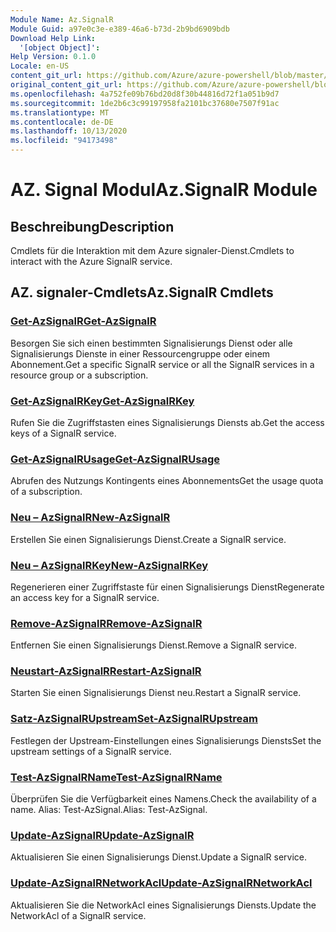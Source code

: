 ```yaml
---
Module Name: Az.SignalR
Module Guid: a97e0c3e-e389-46a6-b73d-2b9bd6909bdb
Download Help Link:
  '[object Object]': 
Help Version: 0.1.0
Locale: en-US
content_git_url: https://github.com/Azure/azure-powershell/blob/master/src/SignalR/SignalR/help/Az.SignalR.md
original_content_git_url: https://github.com/Azure/azure-powershell/blob/master/src/SignalR/SignalR/help/Az.SignalR.md
ms.openlocfilehash: 4a752fe09b76bd20d8f30b44816d72f1a051b9d7
ms.sourcegitcommit: 1de2b6c3c99197958fa2101bc37680e7507f91ac
ms.translationtype: MT
ms.contentlocale: de-DE
ms.lasthandoff: 10/13/2020
ms.locfileid: "94173498"
---
```

# <span data-ttu-id="42f35-101">AZ. Signal Modul</span><span class="sxs-lookup"><span data-stu-id="42f35-101">Az.SignalR Module</span></span>
## <span data-ttu-id="42f35-102">Beschreibung</span><span class="sxs-lookup"><span data-stu-id="42f35-102">Description</span></span>
<span data-ttu-id="42f35-103">Cmdlets für die Interaktion mit dem Azure signaler-Dienst.</span><span class="sxs-lookup"><span data-stu-id="42f35-103">Cmdlets to interact with the Azure SignalR service.</span></span>

## <span data-ttu-id="42f35-104">AZ. signaler-Cmdlets</span><span class="sxs-lookup"><span data-stu-id="42f35-104">Az.SignalR Cmdlets</span></span>
### [<span data-ttu-id="42f35-105">Get-AzSignalR</span><span class="sxs-lookup"><span data-stu-id="42f35-105">Get-AzSignalR</span></span>](Get-AzSignalR.md)
<span data-ttu-id="42f35-106">Besorgen Sie sich einen bestimmten Signalisierungs Dienst oder alle Signalisierungs Dienste in einer Ressourcengruppe oder einem Abonnement.</span><span class="sxs-lookup"><span data-stu-id="42f35-106">Get a specific SignalR service or all the SignalR services in a resource group or a subscription.</span></span>

### [<span data-ttu-id="42f35-107">Get-AzSignalRKey</span><span class="sxs-lookup"><span data-stu-id="42f35-107">Get-AzSignalRKey</span></span>](Get-AzSignalRKey.md)
<span data-ttu-id="42f35-108">Rufen Sie die Zugriffstasten eines Signalisierungs Diensts ab.</span><span class="sxs-lookup"><span data-stu-id="42f35-108">Get the access keys of a SignalR service.</span></span>

### [<span data-ttu-id="42f35-109">Get-AzSignalRUsage</span><span class="sxs-lookup"><span data-stu-id="42f35-109">Get-AzSignalRUsage</span></span>](Get-AzSignalRUsage.md)
<span data-ttu-id="42f35-110">Abrufen des Nutzungs Kontingents eines Abonnements</span><span class="sxs-lookup"><span data-stu-id="42f35-110">Get the usage quota of a subscription.</span></span>

### [<span data-ttu-id="42f35-111">Neu – AzSignalR</span><span class="sxs-lookup"><span data-stu-id="42f35-111">New-AzSignalR</span></span>](New-AzSignalR.md)
<span data-ttu-id="42f35-112">Erstellen Sie einen Signalisierungs Dienst.</span><span class="sxs-lookup"><span data-stu-id="42f35-112">Create a SignalR service.</span></span>

### [<span data-ttu-id="42f35-113">Neu – AzSignalRKey</span><span class="sxs-lookup"><span data-stu-id="42f35-113">New-AzSignalRKey</span></span>](New-AzSignalRKey.md)
<span data-ttu-id="42f35-114">Regenerieren einer Zugriffstaste für einen Signalisierungs Dienst</span><span class="sxs-lookup"><span data-stu-id="42f35-114">Regenerate an access key for a SignalR service.</span></span>

### [<span data-ttu-id="42f35-115">Remove-AzSignalR</span><span class="sxs-lookup"><span data-stu-id="42f35-115">Remove-AzSignalR</span></span>](Remove-AzSignalR.md)
<span data-ttu-id="42f35-116">Entfernen Sie einen Signalisierungs Dienst.</span><span class="sxs-lookup"><span data-stu-id="42f35-116">Remove a SignalR service.</span></span>

### [<span data-ttu-id="42f35-117">Neustart-AzSignalR</span><span class="sxs-lookup"><span data-stu-id="42f35-117">Restart-AzSignalR</span></span>](Restart-AzSignalR.md)
<span data-ttu-id="42f35-118">Starten Sie einen Signalisierungs Dienst neu.</span><span class="sxs-lookup"><span data-stu-id="42f35-118">Restart a SignalR service.</span></span>

### [<span data-ttu-id="42f35-119">Satz-AzSignalRUpstream</span><span class="sxs-lookup"><span data-stu-id="42f35-119">Set-AzSignalRUpstream</span></span>](Set-AzSignalRUpstream.md)
<span data-ttu-id="42f35-120">Festlegen der Upstream-Einstellungen eines Signalisierungs Diensts</span><span class="sxs-lookup"><span data-stu-id="42f35-120">Set the upstream settings of a SignalR service.</span></span>

### [<span data-ttu-id="42f35-121">Test-AzSignalRName</span><span class="sxs-lookup"><span data-stu-id="42f35-121">Test-AzSignalRName</span></span>](Test-AzSignalRName.md)
<span data-ttu-id="42f35-122">Überprüfen Sie die Verfügbarkeit eines Namens.</span><span class="sxs-lookup"><span data-stu-id="42f35-122">Check the availability of a name.</span></span> <span data-ttu-id="42f35-123">Alias: Test-AzSignal.</span><span class="sxs-lookup"><span data-stu-id="42f35-123">Alias: Test-AzSignal.</span></span>

### [<span data-ttu-id="42f35-124">Update-AzSignalR</span><span class="sxs-lookup"><span data-stu-id="42f35-124">Update-AzSignalR</span></span>](Update-AzSignalR.md)
<span data-ttu-id="42f35-125">Aktualisieren Sie einen Signalisierungs Dienst.</span><span class="sxs-lookup"><span data-stu-id="42f35-125">Update a SignalR service.</span></span>

### [<span data-ttu-id="42f35-126">Update-AzSignalRNetworkAcl</span><span class="sxs-lookup"><span data-stu-id="42f35-126">Update-AzSignalRNetworkAcl</span></span>](Update-AzSignalRNetworkAcl.md)
<span data-ttu-id="42f35-127">Aktualisieren Sie die NetworkAcl eines Signalisierungs Diensts.</span><span class="sxs-lookup"><span data-stu-id="42f35-127">Update the NetworkAcl of a SignalR service.</span></span>

